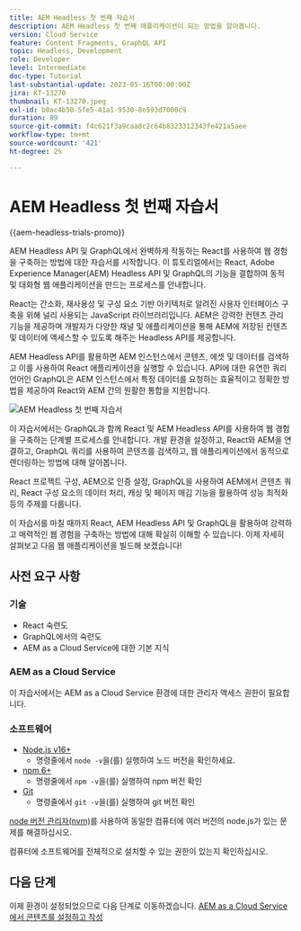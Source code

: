 ```yaml
---
title: AEM Headless 첫 번째 자습서
description: AEM Headless 첫 번째 애플리케이션이 되는 방법을 알아봅니다.
version: Cloud Service
feature: Content Fragments, GraphQL API
topic: Headless, Development
role: Developer
level: Intermediate
doc-type: Tutorial
last-substantial-update: 2023-05-16T00:00:00Z
jira: KT-13270
thumbnail: KT-13270.jpeg
exl-id: b0ac4b50-5fe5-41a1-9530-8e593d7000c9
duration: 89
source-git-commit: f4c621f3a9caa8c2c64b8323312343fe421a5aee
workflow-type: tm+mt
source-wordcount: '421'
ht-degree: 2%

---
```


# AEM Headless 첫 번째 자습서

{{aem-headless-trials-promo}}

AEM Headless API 및 GraphQL에서 완벽하게 작동하는 React를 사용하여 웹 경험을 구축하는 방법에 대한 자습서를 시작합니다. 이 튜토리얼에서는 React, Adobe Experience Manager(AEM) Headless API 및 GraphQL의 기능을 결합하여 동적 및 대화형 웹 애플리케이션을 만드는 프로세스를 안내합니다.

React는 간소화, 재사용성 및 구성 요소 기반 아키텍처로 알려진 사용자 인터페이스 구축을 위해 널리 사용되는 JavaScript 라이브러리입니다. AEM은 강력한 컨텐츠 관리 기능을 제공하며 개발자가 다양한 채널 및 애플리케이션을 통해 AEM에 저장된 컨텐츠 및 데이터에 액세스할 수 있도록 해주는 Headless API를 제공합니다.

AEM Headless API를 활용하면 AEM 인스턴스에서 콘텐츠, 에셋 및 데이터를 검색하고 이를 사용하여 React 애플리케이션을 실행할 수 있습니다. API에 대한 유연한 쿼리 언어인 GraphQL은 AEM 인스턴스에서 특정 데이터를 요청하는 효율적이고 정확한 방법을 제공하여 React와 AEM 간의 원활한 통합을 지원합니다.

![AEM Headless 첫 번째 자습서](./assets/overview/overview.png)

이 자습서에서는 GraphQL과 함께 React 및 AEM Headless API를 사용하여 웹 경험을 구축하는 단계별 프로세스를 안내합니다. 개발 환경을 설정하고, React와 AEM을 연결하고, GraphQL 쿼리를 사용하여 콘텐츠를 검색하고, 웹 애플리케이션에서 동적으로 렌더링하는 방법에 대해 알아봅니다.

React 프로젝트 구성, AEM으로 인증 설정, GraphQL을 사용하여 AEM에서 콘텐츠 쿼리, React 구성 요소의 데이터 처리, 캐싱 및 페이지 매김 기능을 활용하여 성능 최적화 등의 주제를 다룹니다.

이 자습서를 마칠 때까지 React, AEM Headless API 및 GraphQL을 활용하여 강력하고 매력적인 웹 경험을 구축하는 방법에 대해 확실히 이해할 수 있습니다. 이제 자세히 살펴보고 다음 웹 애플리케이션을 빌드해 보겠습니다!

## 사전 요구 사항

### 기술

+ React 숙련도
+ GraphQL에서의 숙련도
+ AEM as a Cloud Service에 대한 기본 지식

### AEM as a Cloud Service

이 자습서에서는 AEM as a Cloud Service 환경에 대한 관리자 액세스 권한이 필요합니다.

### 소프트웨어

+ [Node.js v16+](https://nodejs.org/en/)
   + 명령줄에서 `node -v`을(를) 실행하여 노드 버전을 확인하세요.
+ [npm 6+](https://www.npmjs.com/)
   + 명령줄에서 `npm -v`을(를) 실행하여 npm 버전 확인
+ [Git](https://git-scm.com/)
   + 명령줄에서 `git -v`을(를) 실행하여 git 버전 확인

[node 버전 관리자(nvm)](https://github.com/nvm-sh/nvm)를 사용하여 동일한 컴퓨터에 여러 버전의 node.js가 있는 문제를 해결하십시오.

컴퓨터에 소프트웨어를 전체적으로 설치할 수 있는 권한이 있는지 확인하십시오.

## 다음 단계

이제 환경이 설정되었으므로 다음 단계로 이동하겠습니다. [AEM as a Cloud Service에서 콘텐츠를 설정하고 작성](./1-content-modeling.md)
